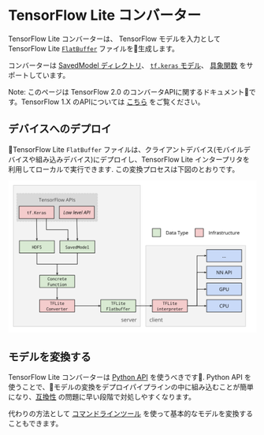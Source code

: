 # TensorFlow Lite コンバーター

TensorFlow Lite コンバーターは、 TensorFlow モデルを入力として TensorFlow Lite [`FlatBuffer`](https://google.github.io/flatbuffers/) ファイルを生成します。

コンバーターは [SavedModel ディレクトリ](https://www.tensorflow.org/alpha/guide/saved_model)、 [`tf.keras` モデル](https://www.tensorflow.org/alpha/guide/keras/overview)、 [具象関数](concrete_function.md) をサポートしています。

Note: このページは TensorFlow 2.0 のコンバータAPIに関するドキュメントです。TensorFlow 1.X のAPIについては [こちら](https://www.tensorflow.org/lite/convert/) をご覧ください。

## デバイスへのデプロイ

TensorFlow Lite `FlatBuffer` ファイルは、クライアントデバイス(モバイルデバイスや組み込みデバイス)にデプロイし、TensorFlow Lite インタープリタを利用してローカルで実行できます. この変換プロセスは下図のとおりです。

![TFLite converter workflow](../images/convert/workflow.svg)

## モデルを変換する

TensorFlow Lite コンバーターは [Python API](python_api.md) を使うべきです. Python API を使うことで、モデルの変換をデプロイパイプラインの中に組み込むことが簡単になり、[互換性](../../guide/ops_compatibility.md) の問題に早い段階で対処しやすくなります。

代わりの方法として [コマンドラインツール](cmdline.md) を使って基本的なモデルを変換することもできます。

